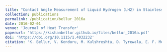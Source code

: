 ```yaml
---
title: "Contact Angle Measurement of Liquid Hydrogen (LH2) in Stainless Steel and Aluminum Cells"
collection: publications
permalink: /publication/bellur_2016a
date: 2016-02-01
venue: 'Journal of Heat Transfer'
paperurl: 'https://kishanbellur.github.io/files/bellur_2016a.pdf'
doi: 'https://doi.org/10.1115/1.4032232'
citation: 'K. Bellur, V. Konduru, M. Kulshreshta, D. Tyrewala, E. F. Médici, J. S. Allen, C.K. Choi, D. S. Hussey, D. L. Jacobson, J. Leão, J. McQuillen, J. Hermanson and A. Tamilarasan, “Contact Angle Measurement of Liquid Hydrogen (LH2) in Stainless Steel and Aluminum Cells”, Journal of Heat Transfer, 138(2), 2016.'
---
```



